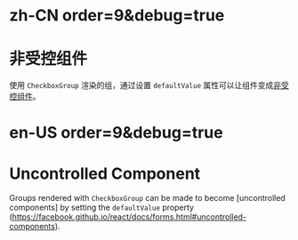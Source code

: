 # zh-CN order=9&debug=true

# 非受控组件

使用 `CheckboxGroup` 渲染的组，通过设置 `defaultValue` 属性可以让组件变成[非受控组件](https://facebook.github.io/react/docs/forms.html#uncontrolled-components)。

# en-US order=9&debug=true

# Uncontrolled Component

Groups rendered with `CheckboxGroup` can be made to become [uncontrolled components] by setting the `defaultValue` property (https://facebook.github.io/react/docs/forms.html#uncontrolled-components).
